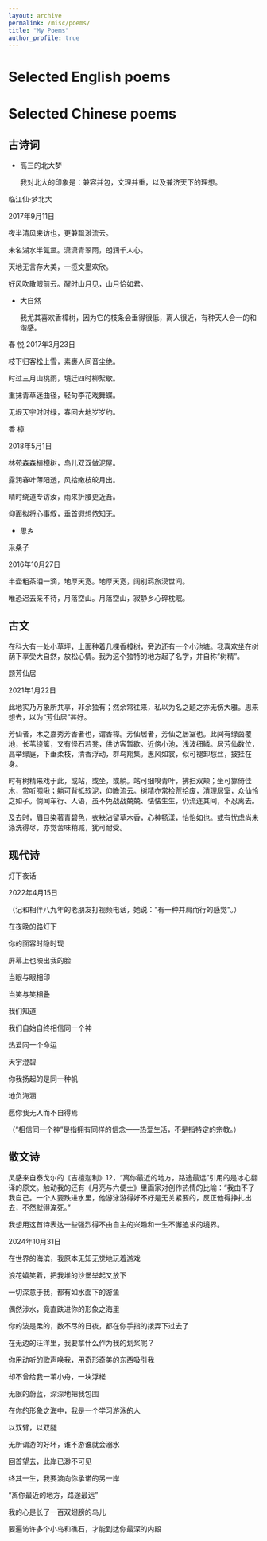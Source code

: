 ```yaml
---
layout: archive
permalink: /misc/poems/
title: "My Poems"
author_profile: true
---
```


Selected English poems
======


Selected Chinese poems
======

古诗词
------
* 高三的北大梦

  我对北大的印象是：兼容并包，文理并重，以及兼济天下的理想。

临江仙·梦北大

2017年9月11日

夜半清风来访也，更兼飘渺流云。

未名湖水半氤氲。潇潇青翠雨，朗润千人心。

天地无言存大美，一揽文墨欢欣。

好风吹散眼前云。醒时山月见，山月恰如君。

* 大自然

  我尤其喜欢香樟树，因为它的枝条会垂得很低，离人很近，有种天人合一的和谐感。

春   悦
2017年3月23日

枝下归客松上雪，素裹人间音尘绝。

时过三月山桃雨，境迁四时柳絮歇。

重抹青草迷曲径，轻匀李花戏舞蝶。

无垠天宇时时绿，春回大地岁岁约。

香  樟

2018年5月1日

林苑森森植樟树，鸟儿双双做泥屋。

露润春叶薄阳透，风拾嫩枝皎月出。

晴时绕道专访汝，雨来折腰更近吾。

仰面拟将心事叙，垂首遐想侬知无。

* 思乡

采桑子

2016年10月27日

半壶粗茶泪一滴，地厚天宽。地厚天宽，阔别羁旅漠世间。

唯恐迟去亲不待，月落空山。月落空山，寂静乡心碎枕眠。

古文
------

在科大有一处小草坪，上面种着几棵香樟树，旁边还有一个小池塘。我喜欢坐在树荫下享受大自然，放松心情。我为这个独特的地方起了名字，并自称“树精”。

题芳仙居

2021年1月22日

此地实乃万象所共享，非余独有；然余常往来，私以为名之题之亦无伤大雅。思来想去，以为“芳仙居”甚好。

芳仙者，木之嘉秀芳香者也，谓香樟。芳仙居者，芳仙之居室也。此间有绿茵覆地，长苇绕篱，又有怪石若凳，供访客暂歇。近傍小池，浅波细鳞。居芳仙数位，高举绿庭，下垂柔枝，清香浮动，群鸟翔集。惠风如裳，似可褪卸愁丝，披挂在身。

时有树精来戏于此，或站，或坐，或躺。站可细嗅青叶，拂扫双颊；坐可靠倚佳木，赏听啁啾；躺可背抵软泥，仰瞻流云。树精亦常捡荒拾废，清理居室，众仙怜之如子。倘闻车行、人语，虽不免战战兢兢、怯怯生生，仍流连其间，不忍离去。

及去时，眉目染著青碧色，衣袂沾留草木香，心神畅漾，怡怡如也。或有忧虑尚未涤洗得尽，亦觉苦味稍减，犹可耐受。

现代诗
------

灯下夜话

2022年4月15日

（记和相伴八九年的老朋友打视频电话，她说："有一种并肩而行的感觉"。）

在夜晚的路灯下

你的面容时隐时现

屏幕上也映出我的脸

当眼与眼相印

当笑与笑相叠

我们知道

我们自始自终相信同一个神

热爱同一个命运


天宇澄碧

你我扬起的是同一种帆

地负海涵

愿你我无入而不自得焉

	        
（“相信同一个神”是指拥有同样的信念——热爱生活，不是指特定的宗教。）

散文诗
------

灵感来自泰戈尔的《吉檀迦利》12，“离你最近的地方，路途最远”引用的是冰心翻译的原文。触动我的还有《月亮与六便士》里画家对创作热情的比喻：“我由不了我自己。一个人要跌进水里，他游泳游得好不好是无关紧要的，反正他得挣扎出去，不然就得淹死。”

我想用这首诗表达一些强烈得不由自主的兴趣和一生不懈追求的境界。

2024年10月31日

在世界的海滨，我原本无知无觉地玩着游戏

浪花嬉笑着，把我堆的沙堡举起又放下

一切深意于我，都有如水面下的游鱼

偶然涉水，竟直跌进你的形象之海里

你的波是柔的，数不尽的日夜，都在你手指的拨弄下过去了

在无边的汪洋里，我要拿什么作为我的划桨呢？

你用动听的歌声唤我，用奇形奇美的东西吸引我

却不曾给我一苇小舟，一块浮槎

无限的蔚蓝，深深地把我包围

在你的形象之海中，我是一个学习游泳的人

以双臂，以双腿

无所谓游的好坏，谁不游谁就会溺水

回首望去，此岸已渺不可见

终其一生，我要渡向你承诺的另一岸

“离你最近的地方，路途最远”

我的心是长了一百双翅膀的鸟儿

要遍访许多个小岛和礁石，才能到达你最深的内殿

